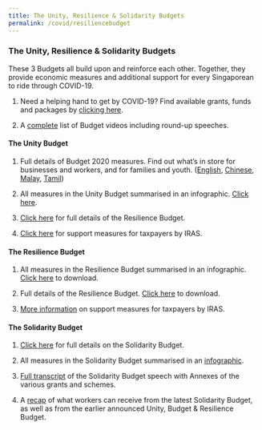 ```yaml
---
title: The Unity, Resilience & Solidarity Budgets
permalink: /covid/resiliencebudget
---
```


### **The Unity, Resilience & Solidarity Budgets**

These 3 Budgets all build upon and reinforce each other. Together, they provide economic measures and additional support for every Singaporean to ride through COVID-19.

1. Need a helping hand to get by COVID-19? Find available grants, funds and packages by <a href="https://grants.life.gov.sg/" target='_blank'>clicking here</a>.

2. A <a href="https://www.singaporebudget.gov.sg/budget_2020/budget-videos#content" target='_blank'>complete</a> list of Budget videos including round-up speeches. 

#### **The Unity Budget**

1. Full details of Budget 2020 measures. Find out what’s in store for businesses and workers, and for families and youth. (<a href="https://www.singaporebudget.gov.sg/budget_2020/budget-measures/budget-booklet/budget-booklet-eng" target='_blank'>English</a>, <a href="https://www.singaporebudget.gov.sg/budget_2020/budget-measures/budget-booklet/budget-booklet-chi" target='_blank'>Chinese</a>, <a href="https://www.singaporebudget.gov.sg/budget_2020/budget-measures/budget-booklet/budget-booklet-mal" target='_blank'>Malay</a>, <a href="https://www.singaporebudget.gov.sg/budget_2020/budget-measures/budget-booklet/budget-booklet-tml" target='_blank'>Tamil</a>)  

2. All measures in the Unity Budget summarised in an infographic. <a href="https://www.singaporebudget.gov.sg/docs/default-source/budget_2020/download/pdf/fy2020_budget_summary.pdf" target='_blank'>Click here</a>.

2. <a href='https://www.singaporebudget.gov.sg/docs/default-source/budget_2020/download/pdf/fy2020_supplementary_budget_booklet_eng.PDF' target="_blank">Click here</a> for full details of the Resilience Budget.

4. <a href='https://www.iras.gov.sg/irashome/News-and-Events/Singapore-Budget/Resilience-Budget-and-Solidarity-Budget---Support-Measures-for-Taxpayers/' target="_blank">Click here</a> for support measures for taxpayers by IRAS. 

#### **The Resilience Budget**

1. All measures in the Resilience Budget summarised in an infographic. <a href='https://www.singaporebudget.gov.sg/docs/default-source/budget_2020/download/pdf/fy2020_supplementary_audience_centric_Infographic.pdf' target='_blank'>Click here</a> to download.

2. Full details of the Resilience Budget. <a href='https://www.singaporebudget.gov.sg/docs/default-source/budget_2020/download/pdf/fy2020_supplementary_budget_booklet_eng.PDF' target='_blank'>Click here</a> to download.

3. <a href='https://www.iras.gov.sg/irashome/News-and-Events/Singapore-Budget/Resilience-Budget---Support-Measures-for-Taxpayers/' target='_blank'>More information</a> on support measures for taxpayers by IRAS.

#### **The Solidarity Budget**

1. <a href='https://www.singaporebudget.gov.sg/budget_2020/solidarity-budget/solidarity-budget-measures/solidarity-budget-booklet-eng' target='_blank'>Click here</a> for full details on the Solidarity Budget.

2. All measures in the Solidarity Budget summarised in an <a href='https://www.singaporebudget.gov.sg/docs/default-source/budget_2020/download/pdf/fy2020_solidarity_infographic.pdf' target='_blank'>infographic</a>.

3. <a href='https://www.singaporebudget.gov.sg/budget_2020/solidarity-budget/solidarity-budget-statement' target='_blank'>Full transcript</a> of the Solidarity Budget speech with Annexes of the various grants and schemes.

4. A <a href='https://www.gov.sg/article/solidarity-budget-2020-more-support-for-workers-during-the-circuit-breaker-phase' target='_blank'>recap</a> of what workers can receive from the latest Solidarity Budget, as well as from the earlier announced Unity, Budget & Resilience Budget.
